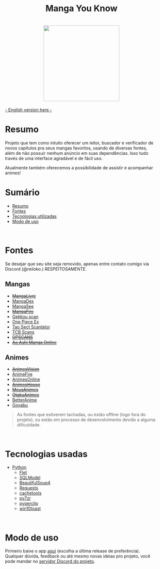 <h1 align="center">Manga You Know<h1>

<div align='center'><img src='https://github.com/ReiLoko4/manga-you-know/assets/103978193/d0d4ff85-2308-4baa-b56a-0e99a9faa7dc' height=250px></div>



####
[- English version here -](https://github.com/ReiLoko4/manga-you-know/blob/main/README.en.md)
<br>

# Resumo

Projeto que tem como intuito oferecer um leitor, buscador e verificador de novos capítulos pra seus mangas favoritos, usando de diversas fontes, além de não possuir nenhum anúncio em suas dependências. Isso tudo través de uma interface agradável e de fácil uso.

Atualmente também oferecemos a possibilidade de assistir e acompanhar animes!
<br>

# Sumário

- [Resumo](#resumo)
- [Fontes](#fontes)
- [Tecnologias utilizadas](#tecnologias-utilizadas)
- [Modo de uso](#modo-de-uso)
<br>

# Fontes
Se desejar que seu site seja removido, apenas entre contato comigo via Discord (@reiloko.) *RESPEITOSAMENTE*.
## Mangas
- ~~[MangaLivre](https://mangalivre.net)~~
- [MangaDex](https://mangadex.org)
- [MangaSee](https://mangasee123.com)
- ~~[MangaFire](https://mangafire.to)~~
- [Gekkou scan](https://gekkou.site)
- [One Piece Ex](https://onepieceex.net)
- [Tao Sect Scanlator](https://taosect.com/)
- [TCB Scans](https://tcbscans.com/)
- ~~[OPSCANS](https://opscans.com/)~~
- ~~[Ao Ashi Manga Online](https://ao-ashimanga.com/)~~

## Animes
- ~~[AnimesVision](https://animes.vision)~~
- [AnimeFire](https://animefire.plus)
- [AnimesOnline](https://animesonlinecc.to)
- ~~[AnimesHouse](https://animeshouse.net)~~
- ~~[MeusAnimes](https://meusanimes.biz)~~
- ~~[OtakuAnimes](https://otakuanimess.cc/)~~
- [BetterAnime](https://betteranime.net)
- [Goyabu](https://goyabu.to)

> As fontes que estiverem tachadas, ou estão offline (logo fora do projeto),
> ou estão em processo de desenvolvimento devido a alguma dificuldade.

<br>

# Tecnologias usadas
- [Python](https://python.org)
  - [Flet](https://flet.dev)
  - [SQLModel](https://sqlmodel.tiangolo.com/)
  - [BeautifulSoup4](https://pypi.org/project/beautifulsoup4/)
  - [Requests](https://pypi.org/project/requests/)
  - [cachetools](https://pypi.org/project/cachetools/)
  - [py7zr](https://pypi.org/project/py7zr/)
  - [pyperclip](https://pypi.org/project/pyperclip/)
  - [win10toast](https://pypi.org/project/win10toast/)

<br>

# Modo de uso

Primeiro baixe o app [aqui](https://github.com/ReiLoko4/manga-you-know/releases/) (escolha a última release de preferência). Qualquer dúvida, feedback ou até mesmo novas ideias pro projeto, você pode mandar no [servidor Discord do projeto](https://discord.gg/FK37mJtFD4).
